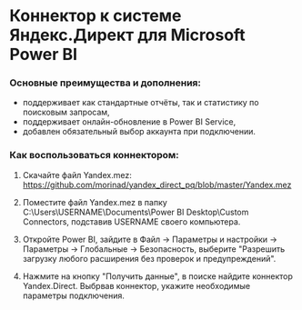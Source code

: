 # Коннектор к системе Яндекс.Директ для Microsoft Power BI

### Основные преимущества и дополнения:
- поддерживает как стандартные отчёты, так и статистику по поисковым запросам,
- поддерживает онлайн-обновление в Power BI Service,
- добавлен обязательный выбор аккаунта при подключении.


### Как воспользоваться коннектором:

1) Скачайте файл Yandex.mez: https://github.com/morinad/yandex_direct_pq/blob/master/Yandex.mez

2) Поместите файл Yandex.mez в папку C:\Users\USERNAME\Documents\Power BI Desktop\Custom Connectors, подставив USERNAME своего компьютера.

3) Откройте Power BI, зайдите в Файл -> Параметры и настройки -> Параметры -> Глобальные -> Безопасность, выберите "Разрешить загрузку любого расширения без проверок и предупреждений".

4) Нажмите на кнопку "Получить данные", в поиске найдите коннектор Yandex.Direct. Выбрвав коннектор, укажите необходимые параметры подключения.




